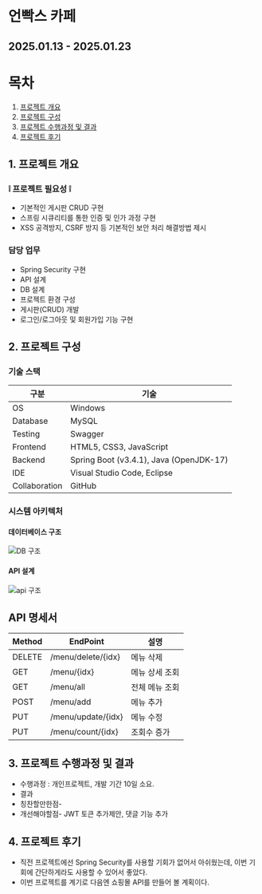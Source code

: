 # 언빡스 카페
## 2025.01.13 - 2025.01.23


# 목차

1. [프로젝트 개요](#1-프로젝트-개요)
2. [프로젝트 구성](#2-프로젝트-구성)
3. [프로젝트 수행과정 및 결과](#3-프로젝트-수행과정-및-결과)
4. [프로젝트 후기](#4-프로젝트-후기)


## 1. 프로젝트 개요

### ❕ 프로젝트 필요성 ❕

- 기본적인 게시판 CRUD 구현
- 스프링 시큐리티를 통한 인증 및 인가 과정 구현
- XSS 공격방지, CSRF 방지 등 기본적인 보안 처리 해결방법 제시

### 담당 업무
- Spring Security 구현
- API 설계
- DB 설계
- 프로젝트 환경 구성
- 게시판(CRUD) 개발
- 로그인/로그아웃 및 회원가입 기능 구현

## 2. 프로젝트 구성

### 기술 스택

| 구분 | 기술 |
|------|------|
| OS | Windows |
| Database | MySQL |
| Testing | Swagger |
| Frontend | HTML5, CSS3, JavaScript |
| Backend | Spring Boot (v3.4.1), Java (OpenJDK-17) |
| IDE | Visual Studio Code, Eclipse |
| Collaboration | GitHub |


### 시스템 아키텍처

<!-- 
#### 시퀀스 다이어그램
![시퀀스 다이어그램]
-->

#### 데이터베이스 구조
![DB 구조](https://github.com/user-attachments/assets/abee7459-2cfb-4456-86ce-6f8d91e93f4f)


#### API 설계
![api 구조](https://github.com/user-attachments/assets/9b99d3e1-730f-4371-94a0-22231028fb9b)


## API 명세서
| Method | EndPoint | 설명 |
|--------|----------|------|
| DELETE | /menu/delete/{idx} | 메뉴 삭제 |
| GET | /menu/{idx} | 메뉴 상세 조회 |
| GET | /menu/all | 전체 메뉴 조회 |
| POST | /menu/add | 메뉴 추가 |
| PUT | /menu/update/{idx} | 메뉴 수정 |
| PUT | /menu/count/{idx} | 조회수 증가 |

## 3. 프로젝트 수행과정 및 결과

- 수행과정 : 개인프로젝트, 개발 기간 10일 소요.
- 결과
- 칭찬할만한점- 
- 개선해야할점- JWT 토큰 추가제안, 댓글 기능 추가

## 4. 프로젝트 후기
- 직전 프로젝트에선 Spring Security를 사용할 기회가 없어서 아쉬웠는데, 이번 기회에 간단하게라도 사용할 수 있어서 좋았다.
- 이번 프로젝트를 계기로 다음엔 쇼핑몰 API를 만들어 볼 계획이다.
